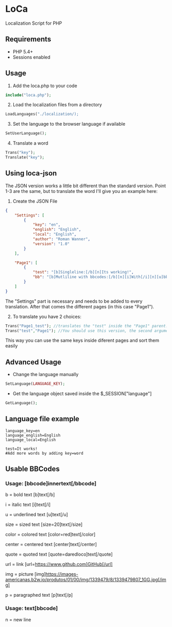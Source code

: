 # LoCa
 Localization Script for PHP

## Requirements
* PHP 5.4+
* Sessions enabled

## Usage
1) Add the loca.php to your code
```php
include("loca.php");
```

2) Load the localization files from a directory
```php
LoadLanguages("./localization/);
```

3) Set the language to the browser language if available
```php
SetUserLanguage();
```

4) Translate a word
```php
Trans("key");
Translate("key");
```

## Using loca-json
The JSON version works a little bit different than the standard version.
Point 1-3 are the same, but to translate the word I'll give you an example here:

1) Create the JSON File
```json
{
    "Settings": [       
        {
            "key": "en",
            "english": "English",
            "local": "English",
            "author": "Roman Wanner",
            "version": "1.0"
        }
    ],

    "Page1": [
        {            
            "test": "[b]Singleline:[/b][n]Its working!",
            "bb": "[b]Mutliline with bbcodes:[/b][n][i]With[/i][n][u]bb[/u][n][url=https://www.rowa-digital.ch]codes[/url]!"
        }
    ]
}
```
The "Settings" part is necessary and needs to be added to every translation. After that comes the different pages (in this case "Page1").

2) To translate you have 2 choices:
```php
Trans("Page1_test"); //translates the "test" inside the "Page1" parent.
Trans("test","Page1"); //You should use this version, the second argument is the "page", the first is the "key".
```
This way you can use the same keys inside diferent pages and sort them easily

## Advanced Usage
* Change the language manually
```php
SetLanguage(LANGUAGE_KEY);
```

* Get the language object saved inside the $_SESSION["language"]
```php
GetLanguage();
```

## Language file example
```
language_key=en
language_english=English
language_local=English

test=It works!
#Add more words by adding key=word
```

## Usable BBCodes
### Usage: [bbcode]innertext[/bbcode]
b = bold text [b]text[/b]

i = italic text [i]text[/i]

u = underlined text [u]text[/u]

size = sized text [size=20]text[/size]

color = colored text [color=red]text[/color]

center = centered text [center]text[/center]

quote = quoted text [quote=daredloco]text[/quote]

url = link [url=https://www.github.com]GitHub[/url]

img = picture [img]https://images-americanas.b2w.io/produtos/01/00/img/1339479/8/1339479807_1GG.jpg[/img]

p = paragraphed text [p]text[/p]


### Usage: text[bbcode]
n = new line

